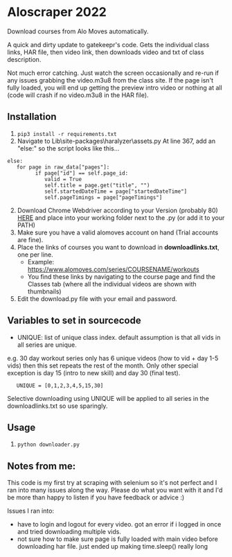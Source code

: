 # Aloscraper 2022

Download courses from Alo Moves automatically.

A quick and dirty update to gatekeepr's code.
Gets the individual class links, HAR file, then video link, then downloads video and txt of class description.

Not much error catching. Just watch the screen occasionally and re-run if any issues grabbing the video.m3u8 from the class site. If the page isn't fully loaded, you will end up getting the preview intro video or nothing at all (code will crash if no video.m3u8 in the HAR file).

## Installation

1. `pip3 install -r requirements.txt`
2. Navigate to Lib\site-packages\haralyzer\assets.py
At line 367, add an "else:" so the script looks like this...
```
else:
   for page in raw_data["pages"]:
         if page["id"] == self.page_id:
            valid = True
            self.title = page.get("title", "")
            self.startedDateTime = page["startedDateTime"]
            self.pageTimings = page["pageTimings"]
```

2. Download Chrome Webdriver according to your Version (probably 80) [HERE](https://chromedriver.chromium.org/downloads) and place into your working folder next to the .py (or add it to your PATH)
3. Make sure you have a valid alomoves account on hand (Trial accounts are fine).
4. Place the links of courses you want to download in **downloadlinks.txt**, one per line.
   - Example: <https://www.alomoves.com/series/COURSENAME/workouts>
   - You find these links by navigating to the course page and find the Classes tab (where all the individual videos are shown with thumbnails)
5. Edit the download.py file with your email and password.

## Variables to set in sourcecode

- UNIQUE: list of unique class index. default assumption is that all vids in all series are unique.

e.g. 30 day workout series only has 6 unique videos (how to vid + day 1-5 vids) then this set repeats the rest of the month. Only other special exception is day 15 (intro to new skill) and day 30 (final test).
```
   UNIQUE = [0,1,2,3,4,5,15,30]
```
Selective downloading using UNIQUE will be applied to all series in the downloadlinks.txt so use sparingly.


## Usage

1.  `python downloader.py`

## Notes from me:
This code is my first try at scraping with selenium so it's not perfect and I ran into many issues along the way. Please do what you want with it and I'd be more than happy to listen if you have feedback or advice :)

Issues I ran into:
- have to login and logout for every video. got an error if i logged in once and tried downloading multiple vids.
- not sure how to make sure page is fully loaded with main video before downloading har file. just ended up making time.sleep() really long

